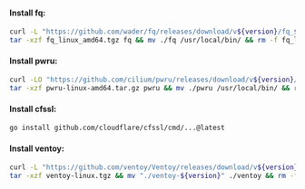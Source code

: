 #### Install fq:
```bash
curl -L "https://github.com/wader/fq/releases/download/v${version}/fq_${version}_linux_amd64.tar.gz" -o fq_linux_amd64.tgz && \
tar -xzf fq_linux_amd64.tgz fq && mv ./fq /usr/local/bin/ && rm -f fq_linux_amd64.tgz
```

#### Install pwru:
```bash
curl -LO "https://github.com/cilium/pwru/releases/download/v${version}/pwru-linux-amd64.tar.gz" && \
tar -xzf pwru-linux-amd64.tar.gz pwru && mv ./pwru /usr/local/bin/ && rm -f pwru-linux-amd64.tar.gz
```

#### Install cfssl:
```bash
go install github.com/cloudflare/cfssl/cmd/...@latest
```

#### Install ventoy:
```bash
curl -L "https://github.com/ventoy/Ventoy/releases/download/v${version}/ventoy-${version}-linux.tar.gz" -o ventoy-linux.tgz && \
tar -xzf ventoy-linux.tgz && mv "./ventoy-${version}" ./ventoy && rm -f ventoy-linux.tgz
```
